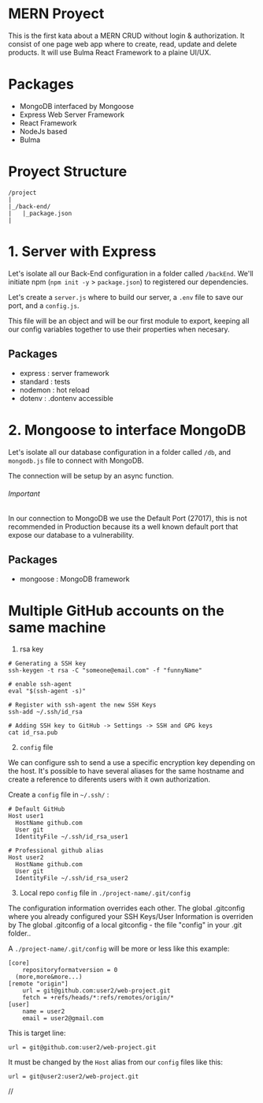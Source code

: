 # MERN Proyect
This is the first kata about a MERN CRUD without login & authorization. It consist of one page web app where to create, read, update and delete products. It will use Bulma React Framework to a plaine UI/UX.

# Packages
* MongoDB interfaced by Mongoose
* Express Web Server Framework
* React Framework
* NodeJs based
* Bulma


# Proyect Structure
~~~
/project
|
|_/back-end/
|   |_package.json
|

~~~




# 1. Server with Express
Let's isolate all our Back-End configuration in a folder called `/backEnd`. We'll initiate npm (`npm init -y` > `package.json`) to registered our dependencies.

Let's create a `server.js` where to build our server, a `.env` file to save our port, and a `config.js`.

This file will be an object and will be our first module to export, keeping all our config variables together to use their properties when necesary.

## Packages
* express : server framework
* standard : tests
* nodemon : hot reload
* dotenv : .dontenv accessible



# 2. Mongoose to interface MongoDB
Let's isolate all our database configuration in a folder called `/db`, and `mongodb.js` file to connect with MongoDB.

The connection will be setup by an async function.

###### Important
In our connection to MongoDB we use the Default Port (27017), this is not recommended in Production because its a well known default port that expose our database to a vulnerability.

## Packages
* mongoose : MongoDB framework







# Multiple GitHub accounts on the same machine

1. rsa key

~~~
# Generating a SSH key
ssh-keygen -t rsa -C "someone@email.com" -f "funnyName"

# enable ssh-agent
eval "$(ssh-agent -s)"

# Register with ssh-agent the new SSH Keys
ssh-add ~/.ssh/id_rsa

# Adding SSH key to GitHub -> Settings -> SSH and GPG keys
cat id_rsa.pub
~~~

2. `config` file

We can configure ssh to send a use a specific encryption key depending on the host. It's possible to have several aliases for the same hostname and create a reference to diferents users with it own authorization.

Create a `config` file in  `~/.ssh/` :
~~~
# Default GitHub
Host user1
  HostName github.com
  User git
  IdentityFile ~/.ssh/id_rsa_user1

# Professional github alias
Host user2
  HostName github.com
  User git
  IdentityFile ~/.ssh/id_rsa_user2
~~~

3. Local repo `config` file in `./project-name/.git/config`

The configuration information overrides each other. The global .gitconfig where you already configured your SSH Keys/User Information is overriden by The global .gitconfig of a local gitconfig - the file "config" in your .git folder..

A `./project-name/.git/config` will be more or less like this example:
~~~
[core]
	repositoryformatversion = 0
  (more,more&more...)
[remote "origin"]
	url = git@github.com:user2/web-project.git
	fetch = +refs/heads/*:refs/remotes/origin/*
[user]
	name = user2
	email = user2@gmail.com
~~~

This is target line:
~~~
url = git@github.com:user2/web-project.git
~~~

It must be changed by the `Host` alias from our `config` files like this:
~~~
url = git@user2:user2/web-project.git
~~~



//

